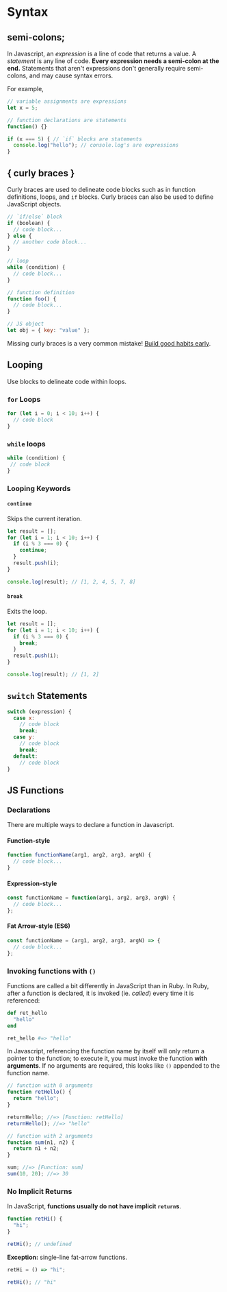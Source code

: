 # Syntax

## semi-colons;

In Javascript, an _expression_ is a line of code that returns a value. A
_statement_ is any line of code. **Every expression needs a semi-colon at the
end.** Statements that aren't expressions don't generally require semi-colons,
and may cause syntax errors.

For example,

```javascript
// variable assignments are expressions
let x = 5;

// function declarations are statements
function() {}

if (x === 5) { // `if` blocks are statements
  console.log("hello"); // console.log's are expressions
}  
```

## { curly braces }

Curly braces are used to delineate code blocks such as in function definitions, loops, and `if` blocks.  Curly braces can also be used to define JavaScript objects.

```javascript
// `if/else` block
if (boolean) {
  // code block...
} else {
  // another code block...
}

// loop
while (condition) {
  // code block...
}

// function definition
function foo() {
  // code block...
}

// JS object
let obj = { key: "value" };
```

Missing curly braces is a very common mistake! [Build good habits
early][good-habits].

## Looping

Use blocks to delineate code within loops.

### `for` Loops

```js
for (let i = 0; i < 10; i++) {
  // code block
}
```

### `while` loops

```js
while (condition) {
 // code block
}
```
### Looping Keywords

#### `continue`

Skips the current iteration.

```javascript
let result = [];
for (let i = 1; i < 10; i++) {
  if (i % 3 === 0) {
    continue;
  }
  result.push(i);
}

console.log(result); // [1, 2, 4, 5, 7, 8]
```

#### `break`

Exits the loop.

```js
let result = [];
for (let i = 1; i < 10; i++) {
  if (i % 3 === 0) {
    break;
  }
  result.push(i);
}

console.log(result); // [1, 2]
```

## `switch` Statements

```js
switch (expression) {
  case x:
    // code block
    break;
  case y:
    // code block
    break;
  default:
    // code block
}
```

## JS Functions

### Declarations

There are multiple ways to declare a function in Javascript.

#### Function-style
```js
function functionName(arg1, arg2, arg3, argN) {
  // code block...
}
```

#### Expression-style
```js
const functionName = function(arg1, arg2, arg3, argN) {
  // code block...
};
```
#### Fat Arrow-style (ES6)
```js
const functionName = (arg1, arg2, arg3, argN) => {
  // code block...
};
```

### Invoking functions with `()`

Functions are called a bit differently in JavaScript than in Ruby. In Ruby,
after a function is declared, it is invoked (ie. _called_) every time it is referenced:

```ruby
def ret_hello
  "hello"
end

ret_hello #=> "hello"
```

In Javascript, referencing the function name by itself will only return a
pointer to the function; to execute it, you must invoke the function **with
arguments**. If no arguments are required, this looks like `()` appended to the
function name.

```javascript
// function with 0 arguments
function retHello() {
  return "hello";
}

returnHello; //=> [Function: retHello]
returnHello(); //=> "hello"
```

```js
// function with 2 arguments
function sum(n1, n2) {
  return n1 + n2;
}

sum; //=> [Function: sum]
sum(10, 20); //=> 30
```

### No Implicit Returns

In JavaScript, **functions usually do not have implicit `return`s**.

```javascript
function retHi() {
  "hi";
}

retHi(); // undefined
```

**Exception:** single-line fat-arrow functions.

```js
retHi = () => "hi";

retHi(); // "hi"
```

[good-habits]: ./indentation.md
